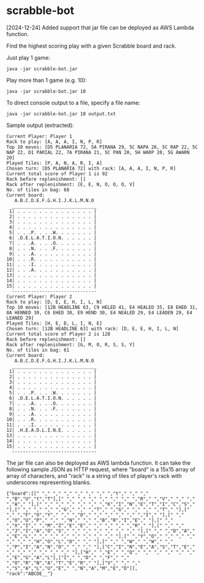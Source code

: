 # scrabble-bot

[2024-12-24] Added support that jar file can be deployed as AWS Lambda function.

Find the highest scoring play with a given Scrabble board and rack.

Just play 1 game:

    java -jar scrabble-bot.jar

Play more than 1 game (e.g. 10):

    java -jar scrabble-bot.jar 10

To direct console output to a file, specify a file name:

    java -jar scrabble-bot.jar 10 output.txt

Sample output (extracted):

    Current Player: Player 1
    Rack to play: [A, A, A, I, N, P, R]
    Top 10 moves: [D5 PLANARIA 72, 5A PIRANA 29, 5C NAPA 26, 5C RAP 22, 5C NAP 22, D1 PARIAL 22, 7A PIRANA 21, 5C PAN 20, 5H WARP 20, 5G AWARN 20]
    Played Tiles: [P, A, N, A, R, I, A]
    Chosen turn: [D5 PLANARIA 72] with rack: [A, A, A, I, N, P, R]
    Current total score of Player 1 is 92
    Rack before replenishment: []
    Rack after replenishment: [E, E, N, O, O, O, V]
    No. of tiles in bag: 68
    Current board:
       A.B.C.D.E.F.G.H.I.J.K.L.M.N.O
      _______________________________
     1| . . . . . . . . . . . . . . |
     2| . . . . . . . . . . . . . . |
     3| . . . . . . . . . . . . . . |
     4| . . . . . . . . . . . . . . |
     5| . . .P. . . .W. . . . . . . |
     6| .D.E.L.A.T.I.O.N. . . . . . |
     7| . . .A. . . .O. . . . . . . |
     8| . . .N. . . .F. . . . . . . |
     9| . . .A. . . . . . . . . . . |
    10| . . .R. . . . . . . . . . . |
    11| . . .I. . . . . . . . . . . |
    12| . . .A. . . . . . . . . . . |
    13| . . . . . . . . . . . . . . |
    14| . . . . . . . . . . . . . . |
    15| . . . . . . . . . . . . . . |
      -------------------------------
    Current Player: Player 2
    Rack to play: [D, E, E, H, I, L, N]
    Top 10 moves: [12B HEADLINE 63, C9 HELED 41, E4 HEALED 35, E8 EHED 31, 8A HENNED 30, C6 EHED 30, E9 HEND 30, E4 NEALED 29, E4 LEADEN 29, E4 LEANED 29]
    Played Tiles: [H, E, D, L, I, N, E]
    Chosen turn: [12B HEADLINE 63] with rack: [D, E, E, H, I, L, N]
    Current total score of Player 2 is 128
    Rack before replenishment: []
    Rack after replenishment: [G, M, O, R, S, S, Y]
    No. of tiles in bag: 61
    Current board:
       A.B.C.D.E.F.G.H.I.J.K.L.M.N.O
      _______________________________
     1| . . . . . . . . . . . . . . |
     2| . . . . . . . . . . . . . . |
     3| . . . . . . . . . . . . . . |
     4| . . . . . . . . . . . . . . |
     5| . . .P. . . .W. . . . . . . |
     6| .D.E.L.A.T.I.O.N. . . . . . |
     7| . . .A. . . .O. . . . . . . |
     8| . . .N. . . .F. . . . . . . |
     9| . . .A. . . . . . . . . . . |
    10| . . .R. . . . . . . . . . . |
    11| . . .I. . . . . . . . . . . |
    12| .H.E.A.D.L.I.N.E. . . . . . |
    13| . . . . . . . . . . . . . . |
    14| . . . . . . . . . . . . . . |
    15| . . . . . . . . . . . . . . |
      -------------------------------

The jar file can also be deployed as AWS lambda function.
It can take the following sample JSON as HTTP request, where "board" is a 15x15 array of array of characters, and "rack" is a string of tiles of player's rack with underscores representing blanks.

    {"board":[[" "," "," "," "," "," "," ","t"," "," "," ","B","U","t","T"],[" "," "," "," "," "," "," ","R"," ","V"," "," "," ","A"," "],[" "," "," "," "," "," ","K","I","N","E","T","I","C","S"," "],[" "," "," "," ","G"," "," ","T"," ","G"," "," "," ","T"," "],[" "," ","F","O","Y"," "," ","O"," "," "," "," "," ","I"," "],[" "," ","O","U","P"," "," ","N"," "," ","B","R","I","E"," "],[" "," ","X","I"," ","M","Z","E","E"," "," "," "," ","R"," "],[" "," "," ","J","I","A","O","S"," "," "," "," "," "," "," "],[" "," ","D","A"," ","E","L"," "," "," "," "," "," "," "," "],[" ","Y","O"," "," "," "," "," "," ","H","O","L","D"," "," "],[" "," ","W"," ","W"," "," ","P","I","A","N","O"," "," "," "],["C","I","N","E","A","S","T","E"," "," "," "," "," "," "," "],["H"," ","E"," ","Q"," "," "," "," "," "," ","E","G","A","L"],["I"," ","D"," ","F"," "," ","O","R","N","A","T","E","R"," "],["V"," "," "," ","S","A","L","U","E"," ","N","A","M","E","D"]],
    "rack":"ABCDE__"}


